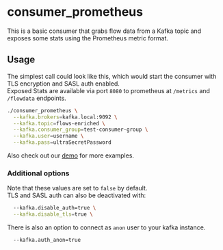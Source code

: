 # consumer_prometheus

This is a basic consumer that grabs flow data from a Kafka topic and exposes
some stats using the Prometheus metric format.  

## Usage

The simplest call could look like this, which would start the consumer with TLS encryption and SASL auth enabled.  
Exposed Stats are available via port `8080` to prometheus at `/metrics` and `/flowdata` endpoints.

```bash
./consumer_prometheus \
  --kafka.brokers=kafka.local:9092 \
  --kafka.topic=flows-enriched \
  --kafka.consumer_group=test-consumer-group \
  --kafka.user=username \
  --kafka.pass=ultraSecretPassword
```

Also check out our [demo](https://github.com/bwNetFlow/demo) for more examples.

### Additional options

Note that these values are set to `false` by default.  
TLS and SASL auth can also be deactivated with:

```bash
  --kafka.disable_auth=true \
  --kafka.disable_tls=true \
```
There is also an option to connect as ```anon``` user to your kafka instance.

```bash
  --kafka.auth_anon=true
```